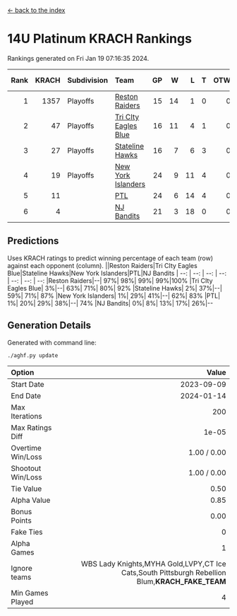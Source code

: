 [<- back to the index](readme.md)
# 14U Platinum KRACH Rankings
Rankings generated on Fri Jan 19 07:16:35 2024.

Rank|KRACH|Subdivision|Team|GP|W|L|T|OTW|OTL|SoS|Exp Wins|Win Diff
---:|---:|:---|:---|---:|---:|---:|---:|---:|---:|---:|---:|---:
1|1357|Playoffs|[Reston Raiders](https://gamesheetstats.com/seasons/3663/teams/140829/schedule)|15|14|1|0|0|0|507|14.8|-0.0
2|47|Playoffs|[Tri CIty Eagles Blue](https://gamesheetstats.com/seasons/3663/teams/140831/schedule)|16|11|4|1|0|0|107|12.4|0.0
3|27|Playoffs|[Stateline Hawks](https://gamesheetstats.com/seasons/3663/teams/140830/schedule)|16|7|6|3|0|0|272|9.4|0.0
4|19|Playoffs|[New York Islanders](https://gamesheetstats.com/seasons/3663/teams/140832/schedule)|24|9|11|4|0|0|207|11.9|0.0
5|11||[PTL](https://gamesheetstats.com/seasons/3663/teams/140827/schedule)|24|6|14|4|0|0|244|8.9|0.0
6|4||[NJ Bandits](https://gamesheetstats.com/seasons/3663/teams/140828/schedule)|21|3|18|0|0|0|130|3.9|0.0

## Predictions
Uses KRACH ratings to predict winning percentage of each team (row) against each opponent (column).
||Reston Raiders|Tri CIty Eagles Blue|Stateline Hawks|New York Islanders|PTL|NJ Bandits
| --: | --: | --: | --: | --: | --: | --: 
|Reston Raiders|--| 97%| 98%| 99%| 99%|100%
|Tri CIty Eagles Blue|  3%|--| 63%| 71%| 80%| 92%
|Stateline Hawks|  2%| 37%|--| 59%| 71%| 87%
|New York Islanders|  1%| 29%| 41%|--| 62%| 83%
|PTL|  1%| 20%| 29%| 38%|--| 74%
|NJ Bandits|  0%|  8%| 13%| 17%| 26%|--

## Generation Details

Generated with command line:
```
./aghf.py update
```

| Option | Value |
| :----- | ----: |
| Start Date | 2023-09-09 |
| End Date | 2024-01-14 |
| Max Iterations | 200 |
| Max Ratings Diff | 1e-05 |
| Overtime Win/Loss | 1.00 / 0.00 |
| Shootout Win/Loss | 1.00 / 0.00 |
| Tie Value | 0.50 |
| Alpha Value | 0.85 |
| Bonus Points | 0.00 |
| Fake Ties | 0 |
| Alpha Games | 1 |
| Ignore teams | WBS Lady Knights,MYHA Gold,LVPY,CT Ice Cats,South Pittsburgh Rebellion Blum,__KRACH_FAKE_TEAM__ |
| Min Games Played | 4 |

